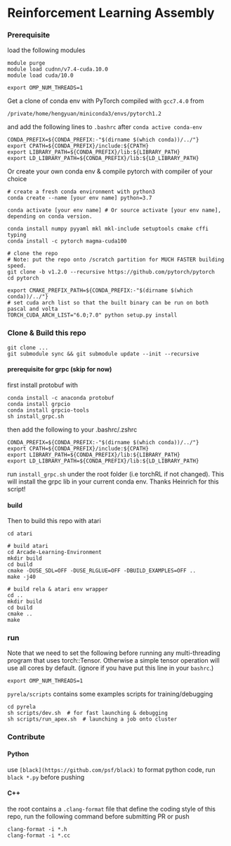 # Reinforcement Learning Assembly

### Prerequisite

load the following modules
```
module purge
module load cudnn/v7.4-cuda.10.0
module load cuda/10.0

export OMP_NUM_THREADS=1
```

Get a clone of conda env with PyTorch compiled with `gcc7.4.0` from
```
/private/home/hengyuan/miniconda3/envs/pytorch1.2
```
and add the following lines to `.bashrc` after `conda active conda-env`
```
CONDA_PREFIX=${CONDA_PREFIX:-"$(dirname $(which conda))/../"}
export CPATH=${CONDA_PREFIX}/include:${CPATH}
export LIBRARY_PATH=${CONDA_PREFIX}/lib:${LIBRARY_PATH}
export LD_LIBRARY_PATH=${CONDA_PREFIX}/lib:${LD_LIBRARY_PATH}
```

Or create your own conda env & compile pytorch with compiler of your choice
```
# create a fresh conda environment with python3
conda create --name [your env name] python=3.7

conda activate [your env name] # Or source activate [your env name], depending on conda version.

conda install numpy pyyaml mkl mkl-include setuptools cmake cffi typing
conda install -c pytorch magma-cuda100

# clone the repo
# Note: put the repo onto /scratch partition for MUCH FASTER building speed.
git clone -b v1.2.0 --recursive https://github.com/pytorch/pytorch
cd pytorch

export CMAKE_PREFIX_PATH=${CONDA_PREFIX:-"$(dirname $(which conda))/../"}
# set cuda arch list so that the built binary can be run on both pascal and volta
TORCH_CUDA_ARCH_LIST="6.0;7.0" python setup.py install
```

### Clone & Build this repo
```
git clone ...
git submodule sync && git submodule update --init --recursive
```

#### prerequisite for grpc (skip for now)
first install protobuf with

```
conda install -c anaconda protobuf
conda install grpcio
conda install grpcio-tools
sh install_grpc.sh
```
then add the following to your .bashrc/.zshrc
```
CONDA_PREFIX=${CONDA_PREFIX:-"$(dirname $(which conda))/../"}
export CPATH=${CONDA_PREFIX}/include:${CPATH}
export LIBRARY_PATH=${CONDA_PREFIX}/lib:${LIBRARY_PATH}
export LD_LIBRARY_PATH=${CONDA_PREFIX}/lib:${LD_LIBRARY_PATH}
```

run `install_grpc.sh` under the root folder (i.e torchRL if
not changed).  This will install the grpc lib in your current conda
env. Thanks Heinrich for this script!

#### build
Then to build this repo with atari
```
cd atari

# build atari
cd Arcade-Learning-Environment
mkdir build
cd build
cmake -DUSE_SDL=OFF -DUSE_RLGLUE=OFF -DBUILD_EXAMPLES=OFF ..
make -j40

# build rela & atari env wrapper
cd ..
mkdir build
cd build
cmake ..
make
```

### run
Note that we need to set the following before running any multi-threading
program that uses torch::Tensor. Otherwise a simple tensor operation will
use all cores by default. (ignore if you have put this line in your `bashrc`.)
```
export OMP_NUM_THREADS=1
```
`pyrela/scripts` contains some examples scripts for training/debugging
```
cd pyrela
sh scripts/dev.sh  # for fast launching & debugging
sh scripts/run_apex.sh  # launching a job onto cluster
```

### Contribute

#### Python
use ```[black](https://github.com/psf/black)``` to format python code,
run `black *.py` before pushing

#### C++
the root contains a ```.clang-format``` file that define the coding style of
this repo, run the following command before submitting PR or push
```
clang-format -i *.h
clang-format -i *.cc
```
